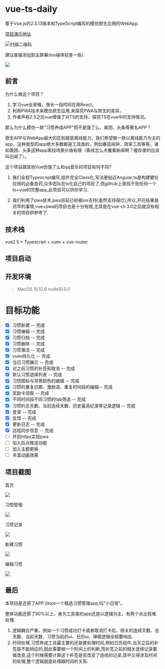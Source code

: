 # vue-ts-daily

基于Vue.js的2.5.13版本和TypeScript编写的模仿原生应用的WebApp.

[项目演示地址](http://day.xiaomuzhu.top/)

![扫描二维码](http://omrbgpqyl.bkt.clouddn.com/18-5-15/73469590.jpg)

建议直接添加到主屏幕(ios端体验差一些).

![](http://omrbgpqyl.bkt.clouddn.com/18-5-16/49737422.jpg)

## 前言

为什么做这个项目？

1. 学习vue全家桶，很长一段时间在用React。
2. 利用PWA技术来模仿原生应用,来探究PWA与原生的差异。
3. 作者声称2.5之后vue增强了对TS的支持，探究TS在vue中的支持情况。

那么为什么模仿一款"习惯养成APP"而不是饿了么、美团、头条等著名APP？

原生APP与WebApp最大的区别就是离线能力，我们希望做一款以离线能力为主的app，这种类型的app绝大多数都是工具类的，例如番茄闹钟、效率工具等等，诸如美团、头条这种app离线场景价值有限（离线怎么点餐看新闻啊？缓存里的应该叫旧闻了）。

这个项目跟其他Vue仿饿了么和qq音乐的项目有何不同?

1. 我们全程Typescript编写,组件完全Class化,写法更贴近Angular,ts是构建健壮应用的必备良药,众多团队在ts化自己的项目了,而github上我找不到任何一个ts+vue的完整app,此项目可以供你学习.

2. 我们利用了pwa技术,pwa目前已经被ios支持(虽然支持得烂),所以,开花结果是迟早的事情,vue+pwa的项目也是十分有限,尤其是在vue-cli 3.0之后就没有相关的项目供参考了.

## 技术栈

vue2.5 + Typescript + vuex + vue-router

## 项目启动


## 开发环境
> MacOS 10.12.6 node10.0.0

# 目标功能

- [x] 习惯新建 -- 完成
- [x] 习惯编辑 -- 完成
- [x] 习惯归档 -- 完成
- [x] 习惯删除 -- 完成
- [x] 习惯激活 -- 完成
- [x] vuex持久化 -- 完成
- [x] 当日习惯展示 -- 完成
- [x] 对之前习惯的补签和取消 -- 完成
- [x] 默认习惯选择列表 -- 完成
- [x] 习惯图标与背景颜色的编辑 -- 完成
- [x] 习惯的重复日期、激励语、重复时间段的编辑-- 完成
- [x] 奖励卡领取 -- 完成
- [x] 不同时间段不同习惯的tab筛选 -- 完成
- [x] 习惯的总天数、当前连续天数、历史最高纪录等记录逻辑 -- 完成
- [x] 登录 -- 完成
- [x] 反馈 -- 完成
- [x] 更新日志 -- 完成
- [x] 远程同步信息 -- 完成
- [ ] 开启https实现pwa
- [ ] 加入后台推送功能
- [ ] 加入主题更换
- [ ] 丰富动画效果

## 项目截图
首页

![](http://omrbgpqyl.bkt.clouddn.com/18-5-15/98606536.jpg)

习惯管理

![](http://omrbgpqyl.bkt.clouddn.com/18-5-15/60061652.jpg)

习惯记录

![](http://omrbgpqyl.bkt.clouddn.com/18-5-16/88199965.jpg)

新建习惯

![](http://omrbgpqyl.bkt.clouddn.com/18-5-16/36512417.jpg)

编辑习惯

![](http://omrbgpqyl.bkt.clouddn.com/18-5-16/55413901.jpg)


## 最后

本项目是还原了APP Store一个精选习惯管理app,叫"小日常"。

整体功能还原了90%以上，身为工具类的app还是以逻辑为主，有两个点比较难处理.
1. 逻辑耦合严重，例如一个习惯成功打卡或者取消打卡后，相关的连续天数、总天数、当前天数、习惯当前的ui、日历ui、弹窗逻辑全部要响应.
2. 时间处理,习惯养成工具最主要的还是要处理时间,例如日历组件,当天之后的补签是不能响应的,因此需要做一个时间上的判断,而补签之前的相关连续记录要做改变,这个时候需要计算这个补签是否改变了连续的记录,其中又得涉及时间的处理,整个逻辑就是处理跟时间的关系.

